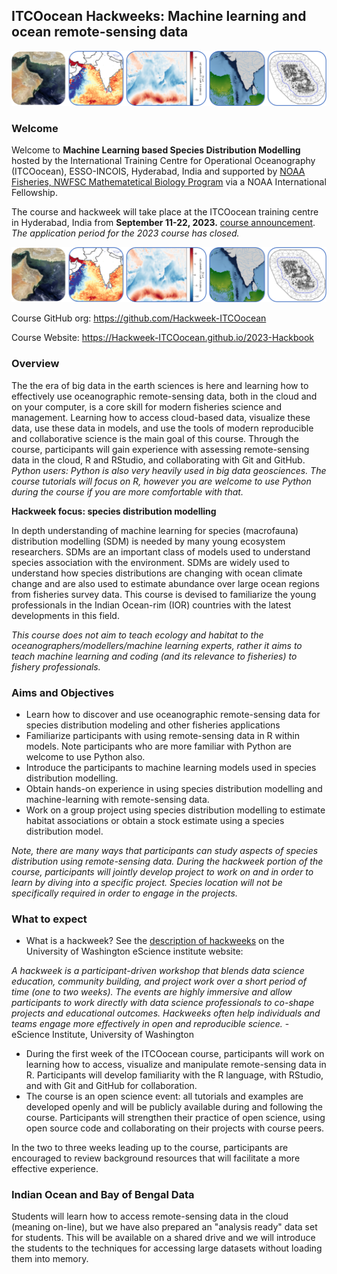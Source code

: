 
## ITCOocean Hackweeks: Machine learning and ocean remote-sensing data

![banner](images/readme-header.png)

### Welcome

Welcome to **Machine Learning based Species Distribution Modelling** hosted by the International Training Centre for Operational Oceanography (ITCOocean), ESSO-INCOIS, Hyderabad, India and supported by [NOAA Fisheries, NWFSC Mathematetical Biology Program](https://nwfsc-math-bio.github.io/) via a NOAA International Fellowship.

The course and hackweek will take place at the ITCOocean training centre in Hyderabad, India from **September 11-22, 2023.** [course announcement](https://incois.gov.in/ITCOocean/itco097.jsp).  *The application period for the 2023 course has closed.*

![](images/banner.png)

Course GitHub org: <https://github.com/Hackweek-ITCOocean>

Course Website: <https://Hackweek-ITCOocean.github.io/2023-Hackbook>

### Overview

The the era of big data in the earth sciences is here and learning how to effectively use oceanographic remote-sensing data, both in the cloud and on your computer, is a core skill for modern fisheries science and management. Learning how to access cloud-based data, visualize these data, use these data in models, and use the tools of modern reproducible and collaborative science is the main goal of this course. Through the course, participants will gain experience with assessing remote-sensing data in the cloud, R and RStudio, and collaborating with Git and GitHub. *Python users: Python is also very heavily used in big data geosciences. The course tutorials will focus on R, however you are welcome to use Python during the course if you are more comfortable with that.*

**Hackweek focus: species distribution modelling**

In depth understanding of machine learning for species (macrofauna) distribution modelling (SDM) is needed by many young ecosystem researchers. SDMs are an important class of models used to understand species association with the environment. SDMs are widely used to understand how species distributions are changing with ocean climate change and are also used to estimate abundance over large ocean regions from fisheries survey data. This course is devised to familiarize the young professionals in the Indian Ocean-rim (IOR) countries with the latest developments in this field.

*This course does not aim to teach ecology and habitat to the oceanographers/modellers/machine learning experts, rather it aims to teach machine learning and coding (and its relevance to fisheries) to fishery professionals.* 

### Aims and Objectives

* Learn how to discover and use oceanographic remote-sensing data for species distribution modeling and other fisheries applications
* Familiarize participants with using remote-sensing data in R within models. Note participants who are more familiar with Python are welcome to use Python also.
* Introduce the participants to machine learning models used in species distribution modelling.
* Obtain hands-on experience in using species distribution modelling and machine-learning with remote-sensing data.
* Work on a group project using species distribution modelling to estimate habitat associations or obtain a stock estimate using a species distribution model. 

*Note, there are many ways that participants can study aspects of species distribution using remote-sensing data. During the hackweek portion of the course, participants will jointly develop project to work on and in order to learn by diving into a specific project. Species location will not be specifically required in order to engage in the projects.*

### What to expect

* What is a hackweek? See the [description of hackweeks](https://escience.washington.edu/using-data-science/hackweeks/) on the University of Washington eScience institute website:

*A hackweek is a participant-driven workshop that blends data science education, community building, and project work over a short period of time (one to two weeks). The events are highly immersive and allow participants to work directly with data science professionals to co-shape projects and educational outcomes. Hackweeks often help individuals and teams engage more effectively in open and reproducible science.* - eScience Institute, University of Washington

* During the first week of the ITCOocean course, participants will work on learning how to access, visualize and manipulate remote-sensing data in R. Participants will develop familiarity with the R language, with RStudio, and with Git and GitHub for collaboration.
* The course is an open science event: all tutorials and examples are developed openly and will be publicly available during and following the course. Participants will strengthen their practice of open science, using open source code and collaborating on their projects with course peers.

In the two to three weeks leading up to the course, participants are encouraged to review background resources that will facilitate a more effective experience. 

### Indian Ocean and Bay of Bengal Data

Students will learn how to access remote-sensing data in the cloud (meaning on-line), but we have also prepared an "analysis ready" data set for students. This will be available on a shared drive and we will introduce the students to the techniques for accessing large datasets without loading them into memory.

